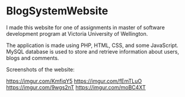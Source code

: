 # BlogSystemWebsite

I made this website for one of assignments in master of software development program at Victoria University of Wellington.

The application is made using PHP, HTML, CSS, and some JavaScript. MySQL database is used to store and retrieve information about users, blogs and comments.

Screenshots of the website:

https://imgur.com/KmfiqY5
https://imgur.com/fEmTLuO
https://imgur.com/9wgs2nT
https://imgur.com/moBC4XT

